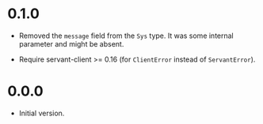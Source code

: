 0.1.0
=====

  * Removed the `message` field from the `Sys` type.
    It was some internal parameter and might be absent.

  * Require servant-client >= 0.16 (for `ClientError` instead of `ServantError`).


0.0.0
=====

  * Initial version.

